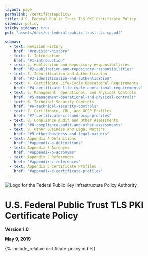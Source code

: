 ```yaml
---
layout: page
permalink: /certificatepolicy/
title: U.S. Federal Public Trust TLS PKI Certificate Policy
sidenav: policy
sticky_sidenav: true
pdf: "assets/docs/us-federal-public-trust-tls-cp.pdf"

subnav:
  - text: Revision History
    href: "#revision-history"
  - text: 1. Introduction
    href: "#1-introduction"
  - text: 2. Publication and Repository Responsibilities
    href: "#2-publication-and-repository-responsibilities"
  - text: 3. Identification and Authentication
    href: "#3-identification-and-authentication"
  - text: 4. Certificate Life-Cycle Operational Requirements
    href: "#4-certificate-life-cycle-operational-requirements"
  - text: 5. Management, Operational, and Physical Controls
    href: "#5-management-operational-and-physical-controls"
  - text: 6. Technical Security Controls
    href: "#6-technical-security-controls"
  - text: 7. Certificate, CRL, and OCSP Profiles
    href: "#7-certificate-crl-and-ocsp-profiles"
  - text: 8. Compliance Audit and Other Assessments
    href: "#8-compliance-audit-and-other-assessments"
  - text: 9. Other Business and Legal Matters
    href: "#9-other-business-and-legal-matters"
  - text: Appendix A Definitions
    href: "#appendix-a-definitions"
  - text: Appendix B Acronyms
    href: "#appendix-b-acronyms"
  - text: Appendix C References
    href: "#appendix-c-references"
  - text: Appendix D Certificate Profiles
    href: "#appendix-d-certificate-profiles"
---
```


<img src="{{site.baseurl}}/assets/img/fpkipa.png" alt="Logo for the Federal Public Key Infrastructure Policy Authority">

# U.S. Federal Public Trust TLS PKI Certificate Policy

**Version 1.0**

**May 9, 2019**

{% include_relative certificate-policy.md %}

